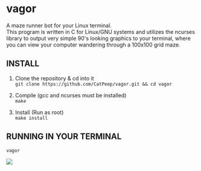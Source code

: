 # vagor
A maze runner bot for your Linux terminal.  
This program is written in C for Linux/GNU systems and utilizes the ncurses library to output very simple 90's looking graphics to your terminal, where you can view your computer wandering through a 100x100 grid maze.
  
## INSTALL
1. Clone the repository & cd into it  
```git clone https://github.com/CatPeep/vagor.git && cd vagor```  
  
2. Compile (gcc and ncurses must be installed)  
```make```  
  
3. Install (Run as root)  
```make install```  
  
## RUNNING IN YOUR TERMINAL
```vagor```  

<img src='preview.png'></img>
